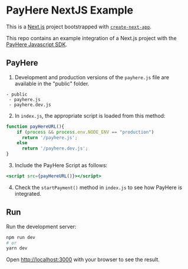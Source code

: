 # PayHere NextJS Example

This is a [Next.js](https://nextjs.org/) project bootstrapped with [`create-next-app`](https://github.com/vercel/next.js/tree/canary/packages/create-next-app).

This repo contains an example integration of a Next.js project with the [PayHere Javascript SDK](https://support.payhere.lk/api-&-mobile-sdk/payhere-javascript).

## PayHere

1. Development and production versions of the `payhere.js` file are available in the "public" folder.

```
- public
 - payhere.js
 - payhere.dev.js
```

2. In `index.js`, the appropriate script is loaded from this method:
```js
function payHereURL(){
    if (process && process.env.NODE_ENV == "production")
      return '/payhere.js';
    else
      return '/payhere.dev.js';
}
```

3. Include the PayHere Script as follows:

```jsx
<script src={payHereURL()}></script>
```

4. Check the `startPayment()` method in `index.js` to see how PayHere is integrated. 

## Run

Run the development server:

```bash
npm run dev
# or
yarn dev
```

Open [http://localhost:3000](http://localhost:3000) with your browser to see the result.
